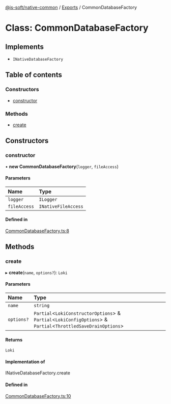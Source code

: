 [@js-soft/native-common](../README.md) / [Exports](../modules.md) / CommonDatabaseFactory

# Class: CommonDatabaseFactory

## Implements

- `INativeDatabaseFactory`

## Table of contents

### Constructors

- [constructor](CommonDatabaseFactory.md#constructor)

### Methods

- [create](CommonDatabaseFactory.md#create)

## Constructors

### constructor

• **new CommonDatabaseFactory**(`logger`, `fileAccess`)

#### Parameters

| Name | Type |
| :------ | :------ |
| `logger` | `ILogger` |
| `fileAccess` | `INativeFileAccess` |

#### Defined in

[CommonDatabaseFactory.ts:8](https://github.com/js-soft/ts-native-access/blob/0bbfc64/packages/common/src/CommonDatabaseFactory.ts#L8)

## Methods

### create

▸ **create**(`name`, `options?`): `Loki`

#### Parameters

| Name | Type |
| :------ | :------ |
| `name` | `string` |
| `options?` | `Partial`<`LokiConstructorOptions`\> & `Partial`<`LokiConfigOptions`\> & `Partial`<`ThrottledSaveDrainOptions`\> |

#### Returns

`Loki`

#### Implementation of

INativeDatabaseFactory.create

#### Defined in

[CommonDatabaseFactory.ts:10](https://github.com/js-soft/ts-native-access/blob/0bbfc64/packages/common/src/CommonDatabaseFactory.ts#L10)
